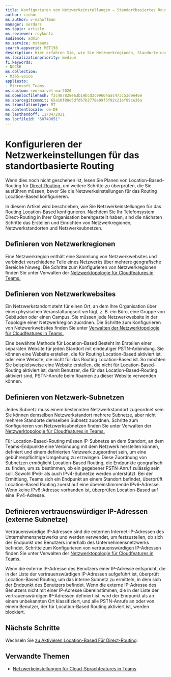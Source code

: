 ```yaml
---
title: Konfigurieren von Netzwerkeinstellungen – Standortbasiertes Routing
author: cichur
ms.author: v-mahoffman
manager: serdars
ms.topic: article
ms.reviewer: roykuntz
audience: admin
ms.service: msteams
search.appverid: MET150
description: Hier erfahren Sie, wie Sie Netzwerkregionen, Standorte und Subnetze für das Routing Location-Based Direct-Routing erstellen und einrichten.
ms.localizationpriority: medium
f1.keywords:
- NOCSH
ms.collection:
- M365-voice
appliesto:
- Microsoft Teams
ms.custom: seo-marvel-mar2020
ms.openlocfilehash: f3c487828ea3b19bcd3c99604aac473c53d9e46e
ms.sourcegitcommit: 65a10f80e5dfd67b2778e09f5f92c21ef09ce36a
ms.translationtype: MT
ms.contentlocale: de-DE
ms.lasthandoff: 11/04/2021
ms.locfileid: "60749051"
---
```

# <a name="configure-network-settings-for-location-based-routing"></a>Konfigurieren der Netzwerkeinstellungen für das standortbasierte Routing

Wenn dies noch nicht geschehen ist, lesen Sie Planen von Location-Based-Routing für [Direct-Routing,](location-based-routing-plan.md) um weitere Schritte zu überprüfen, die Sie ausführen müssen, bevor Sie die Netzwerkeinstellungen für das Routing Location-Based konfigurieren.

In diesem Artikel wird beschrieben, wie Sie Netzwerkeinstellungen für das Routing Location-Based konfigurieren. Nachdem Sie Ihr Telefonsystem Direct-Routing in Ihrer Organisation bereitgestellt haben, sind die nächsten Schritte das Erstellen und Einrichten von Netzwerkregionen, Netzwerkstandorten und Netzwerksubnetzen.

## <a name="define-network-regions"></a>Definieren von Netzwerkregionen

Eine Netzwerkregion enthält eine Sammlung von Netzwerkwebsites und verbindet verschiedene Teile eines Netzwerks über mehrere geografische Bereiche hinweg. Die Schritte zum Konfigurieren von Netzwerkregionen finden Sie unter Verwalten der [Netzwerktopologie für Cloudfeatures in Teams.](manage-your-network-topology.md)

## <a name="define-network-sites"></a>Definieren von Netzwerkwebsites

Ein Netzwerkstandort steht für einen Ort, an dem Ihre Organisation über einen physischen Veranstaltungsort verfügt, z. B. ein Büro, eine Gruppe von Gebäuden oder einen Campus. Sie müssen jede Netzwerkwebsite in der Topologie einer Netzwerkregion zuordnen. Die Schritte zum Konfigurieren von Netzwerkwebsites finden Sie unter [Verwalten der Netzwerktopologie für Cloudfeatures in Teams.](manage-your-network-topology.md)

Eine bewährte Methode für Location-Based Besteht im Erstellen einer separaten Website für jeden Standort mit eindeutiger PSTN-Anbindung. Sie können eine Website erstellen, die für Routing Location-Based aktiviert ist, oder eine Website, die nicht für das Routing Location-Based ist. So möchten Sie beispielsweise eine Website erstellen, die nicht für Location-Based-Routing aktiviert ist, damit Benutzer, die für das Location-Based-Routing aktiviert sind, PSTN-Anrufe beim Roamen zu dieser Website verwenden können.

## <a name="define-network-subnets"></a>Definieren von Netzwerk-Subnetzen

Jedes Subnetz muss einem bestimmten Netzwerkstandort zugeordnet sein. Sie können demselben Netzwerkstandort mehrere Subnetze, aber nicht mehrere Standorte demselben Subnetz zuordnen. Schritte zum Konfigurieren von Netzwerksubnetzen finden Sie unter Verwalten der [Netzwerktopologie für Cloudfeatures in Teams.](manage-your-network-topology.md)

Für Location-Based-Routing müssen IP-Subnetze an dem Standort, an dem Teams-Endpunkte eine Verbindung mit dem Netzwerk herstellen können, definiert und einem definierten Netzwerk zugeordnet sein, um eine gebührenpflichtige Umgehung zu erzwingen. Diese Zuordnung von Subnetzen ermöglicht Location-Based Routing, die Endpunkte geografisch zu finden, um zu bestimmen, ob ein gegebener PSTN-Anruf zulässig sein soll. Sowohl IPv6- als auch IPv4-Subnetze werden unterstützt. Bei der Ermittlung, Teams sich ein Endpunkt an einem Standort befindet, überprüft Location-Based Routing zuerst auf eine übereinstimmende IPv6-Adresse. Wenn keine IPv6-Adresse vorhanden ist, überprüfen Location-Based auf eine IPv4-Adresse.

## <a name="define-trusted-ip-addresses-external-subnets"></a>Definieren vertrauenswürdiger IP-Adressen (externe Subnetze)

Vertrauenswürdige IP-Adressen sind die externen Internet-IP-Adressen des Unternehmensnetzwerks und werden verwendet, um festzustellen, ob sich der Endpunkt des Benutzers innerhalb des Unternehmensnetzwerks befindet. Schritte zum Konfigurieren von vertrauenswürdigen IP-Adressen finden Sie unter Verwalten der [Netzwerktopologie für Cloudfeatures in Teams.](manage-your-network-topology.md)

Wenn die externe IP-Adresse des Benutzers einer IP-Adresse entspricht, die in der Liste der vertrauenswürdigen IP-Adressen aufgeführt ist, überprüft Location-Based Routing, um das interne Subnetz zu ermitteln, in dem sich der Endpunkt des Benutzers befindet. Wenn die externe IP-Adresse des Benutzers nicht mit einer IP-Adresse übereinstimmen, die in der Liste der vertrauenswürdigen IP-Adressen definiert ist, wird der Endpunkt als an einem unbekannten Ort klassifiziert, und alle PSTN-Anrufe an oder von einem Benutzer, der für Location-Based Routing aktiviert ist, werden blockiert.

## <a name="next-steps"></a>Nächste Schritte

Wechseln Sie [zu Aktivieren Location-Based Für Direct-Routing](location-based-routing-enable.md).

## <a name="related-topics"></a>Verwandte Themen

- [Netzwerkeinstellungen für Cloud-Sprachfeatures in Teams](cloud-voice-network-settings.md)
